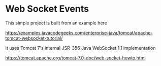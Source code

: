 # Web Socket Events

This simple project is built from an example here

https://examples.javacodegeeks.com/enterprise-java/tomcat/apache-tomcat-websocket-tutorial/

It uses Tomcat 7's internal JSR-356 Java WebSocket 1.1 implementation

https://tomcat.apache.org/tomcat-7.0-doc/web-socket-howto.html   